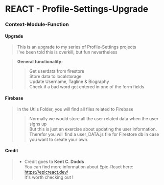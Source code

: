 # REACT - Profile-Settings-Upgrade
### Context-Module-Function

#### Upgrade  
> This is an upgrade to my series of Profile-Settings projects    
> I've been told this is overkill, but fun nevertheless  

> **General functionality:**  
>> Get userdata from firestore  
>> Store data to localstorage  
>> Update Username, Tagline & Biography  
>> Check if a bad word got entered in one of the form fields  

#### Firebase
> In the Utils Folder, you will find all files related to Firebase</br>
>> Normally we would store all the user related data when the user signs up</br>
>> But this is just an exercise about updating the user information.</br>
>> Therefor you will find a user_DATA.js file for Firestore db in case you want to create your own.</br>

#### Credit
>  - Credit goes to **Kent C. Dodds** </br>
 You can find more information about Epic-React here:</br> 
 https://epicreact.dev/</br>
 It's worth checking out !
